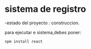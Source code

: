 <h1> sistema de registro </h1>

-estado del proyecto : construccion.

para ejecutar e sistema,debes poner:

```npm install react```
